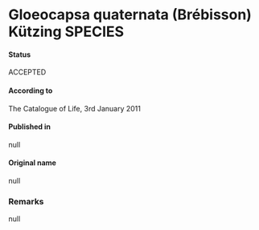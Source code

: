 # Gloeocapsa quaternata (Brébisson) Kützing SPECIES

#### Status
ACCEPTED

#### According to
The Catalogue of Life, 3rd January 2011

#### Published in
null

#### Original name
null

### Remarks
null
